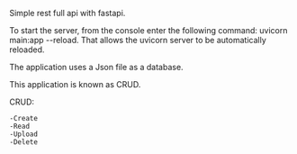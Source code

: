 Simple rest full api with fastapi.

To start the server, from the console enter the following command: uvicorn main:app --reload. That allows the uvicorn server to be automatically reloaded.

The application uses a Json file as a database.

This application is known as CRUD.

CRUD: 
    
    -Create
    -Read
    -Upload
    -Delete